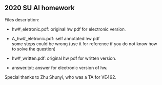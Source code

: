 ## 2020 SU AI homework

Files description:  
- hw#_eletronic.pdf: original hw pdf for electronic version.  

- A_hw#_eletronic.pdf: self annotated hw pdf  
                       some steps could be wrong (use it for reference if you do not know how to solve the question)  
                       
- hw#_written.pdf: original hw pdf for written version.  

- answer.txt: answer for electronic version of hw.  

Special thanks to Zhu Shunyi, who was a TA for VE492.
